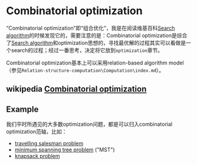# Combinatorial optimization

“Combinatorial optimization”即“组合优化”，我是在阅读维基百科[Search algorithm](https://en.wikipedia.org/wiki/Search_algorithm)的时候发现它的，需要注意的是：Combinatorial optimization是综合了[Search algorithm](https://en.wikipedia.org/wiki/Search_algorithm)和optimization思想的，寻找最优解的过程其实可以看做是一个search的过程；经过一番思考，决定将它放到`optimization`章节。

Combinatorial optimization基本上可以采用relation-based algorithm model（参见`Relation-structure-computation\Computation\index.md`）。

## wikipedia [Combinatorial optimization](https://en.wikipedia.org/wiki/Combinatorial_optimization)



## Example

我们平时所遇见的大多数optimization问题，都是可以归入combinatorial optimization范轴，比如：

- [travelling salesman problem](https://en.wikipedia.org/wiki/Travelling_salesman_problem) 
- [minimum spanning tree problem](https://en.wikipedia.org/wiki/Minimum_spanning_tree) ("MST")
- [knapsack problem](https://en.wikipedia.org/wiki/Knapsack_problem)